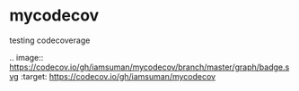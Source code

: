 # mycodecov
testing codecoverage



.. image:: https://codecov.io/gh/iamsuman/mycodecov/branch/master/graph/badge.svg
  :target: https://codecov.io/gh/iamsuman/mycodecov


